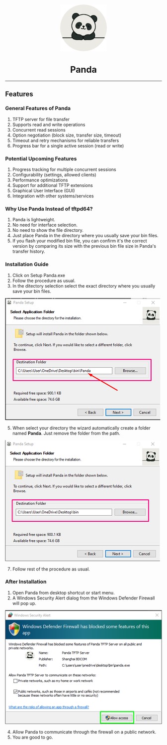 <p align="center">
  <img src="Photos/cropped_image.png" alt="Panda Logo" height="150dp">
</p>

<h1 align="center">Panda</h1>

---

## Features


### General Features of Panda

1. TFTP server for file transfer
2. Supports read and write operations
3. Concurrent read sessions
4. Option negotiation (block size, transfer size, timeout)
5. Timeout and retry mechanisms for reliable transfers
6. Progress bar for a single active session (read or write)

### Potential Upcoming Features

1. Progress tracking for multiple concurrent sessions
2. Configurability (settings, allowed clients)
3. Performance optimizations
4. Support for additional TFTP extensions
5. Graphical User Interface (GUI)
6. Integration with other systems/services

### Why Use Panda Instead of tftpd64?

1. Panda is lightweight.
2. No need for interface selection.
3. No need to show the file directory.
4. Just place Panda in the directory where you usually save your bin files.
5. If you flash your modified bin file, you can confirm it's the correct version by comparing its size with the previous bin file size in Panda's transfer history.


### Installation Guide 

1. Click on Setup Panda.exe
2. Follow the procedure as usual.
3. In the ditectory selection select the exact directory where you usually save your bin files.
   
![](Photos/Screenshot_2.png)

5. When select your directory the wizard automatically create a folder named **Panda**. Just remove the folder from the path.
   
![](Photos/Screenshot_5.png)

7. Follow rest of the procedure as usual.

### After Installation

1. Open Panda from desktop shortcut or start menu.
2. A Windows Security Alert dialog from the Windows Defender Firewall will pop up.
   
![](Photos/Screenshot_31.png)

4. Allow Panda to communicate through the firewall on a public network.
5. You are good to go.

